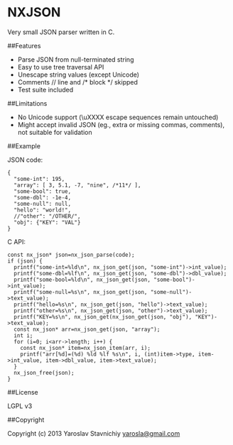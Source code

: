 NXJSON
================================

Very small JSON parser written in C.

##Features

- Parse JSON from null-terminated string
- Easy to use tree traversal API
- Unescape string values (except Unicode)
- Comments // line and /\* block \*/ skipped
- Test suite included

##Limitations

- No Unicode support (\uXXXX escape sequences remain untouched)
- Might accept invalid JSON (eg., extra or missing commas, comments), not suitable for validation

##Example

JSON code:

    {
      "some-int": 195,
      "array": [ 3, 5.1, -7, "nine", /*11*/ ],
      "some-bool": true,
      "some-dbl": -1e-4,
      "some-null": null,
      "hello": "world!",
      //"other": "/OTHER/",
      "obj": {"KEY": "VAL"}
    }

C API:

    const nx_json* json=nx_json_parse(code);
    if (json) {
      printf("some-int=%ld\n", nx_json_get(json, "some-int")->int_value);
      printf("some-dbl=%lf\n", nx_json_get(json, "some-dbl")->dbl_value);
      printf("some-bool=%ld\n", nx_json_get(json, "some-bool")->int_value);
      printf("some-null=%s\n", nx_json_get(json, "some-null")->text_value);
      printf("hello=%s\n", nx_json_get(json, "hello")->text_value);
      printf("other=%s\n", nx_json_get(json, "other")->text_value);
      printf("KEY=%s\n", nx_json_get(nx_json_get(json, "obj"), "KEY")->text_value);
      const nx_json* arr=nx_json_get(json, "array");
      int i;
      for (i=0; i<arr->length; i++) {
        const nx_json* item=nx_json_item(arr, i);
        printf("arr[%d]=(%d) %ld %lf %s\n", i, (int)item->type, item->int_value, item->dbl_value, item->text_value);
      }
      nx_json_free(json);
    }

##License

LGPL v3

##Copyright

Copyright (c) 2013 Yaroslav Stavnichiy <yarosla@gmail.com>
